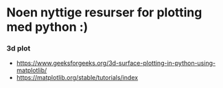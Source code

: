 # Noen nyttige resurser for plotting med python :)

### 3d plot
- https://www.geeksforgeeks.org/3d-surface-plotting-in-python-using-matplotlib/
- https://matplotlib.org/stable/tutorials/index

